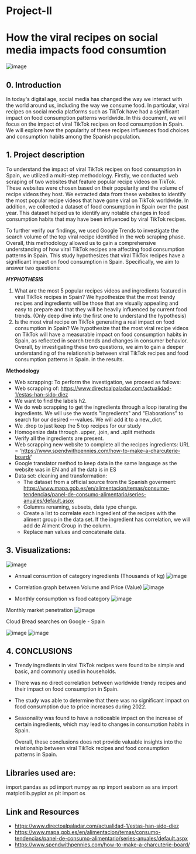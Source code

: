 # Project-II
# How the viral recipes on social media impacts food consumtion
![image](https://user-images.githubusercontent.com/128729754/235527573-19343aac-69df-4805-84fe-cb8ba9f58fc7.png)

## 0. Introduction

In today's digital age, social media has changed the way we interact with the world around us, including the way we consume food. In particular, viral recipes on social media platforms such as TikTok have had a significant impact on food consumption patterns worldwide.
In this document, we will focus on the impact of viral TikTok recipes on food consumption in Spain. We will explore how the popularity of these recipes influences food choices and consumption habits among the Spanish population.

## 1. Project description

To understand the impact of viral TikTok recipes on food consumption in Spain, we utilized a multi-step methodology. Firstly, we conducted web scraping of two websites that feature popular recipe videos on TikTok. These websites were chosen based on their popularity and the volume of recipe videos they host. We extracted data from these websites to identify the most popular recipe videos that have gone viral on TikTok worldwide.
In addition, we collected a dataset of food consumption in Spain over the past year. This dataset helped us to identify any notable changes in food consumption habits that may have been influenced by viral TikTok recipes.

To further verify our findings, we used Google Trends to investigate the search volume of the top viral recipe identified in the web scraping phase.
Overall, this methodology allowed us to gain a comprehensive understanding of how viral TikTok recipes are affecting food consumption patterns in Spain. This study hypothesizes that viral TikTok recipes have a significant impact on food consumption in Spain.
Specifically, we aim to answer two questions:

***HYPHOTHESIS***
1. What are the most 5 popular recipes videos and ingredients featured in viral TikTok recipes in Spain? We hypothesize that the most trendy recipes and ingredients will be those that are visually appealing and easy to prepare and that they will be heavily influenced by current food trends. (Only deep dive into the first one to understand the hypothesis)
2. Is the most viral recipe on TikTok generating a real impact on food consumption in Spain? We hypothesize that the most viral recipe videos on TikTok will have a measurable impact on food consumption habits in Spain, as reflected in search trends and changes in consumer behavior.
Overall, by investigating these two questions, we aim to gain a deeper understanding of the relationship between viral TikTok recipes and food consumption patterns in Spain. in the results.

**Methodology**
- Web scrapping: To perform the investigation, we proceed as follows:
- Web scrapping of: https://www.directoalpaladar.com/actualidad-1/estas-han-sido-diez
- We want to find the labels h2.
- We do web scrapping to get the ingredients through a loop iterating the ingredients. We will use the words "Ingredients" and "Elaborations" to search for our desired ---values. We will add it to a new_dict.
- We .drop to just keep the 5 top recipes for our study
- Homogenize data through .upper, .join, and .split methods
- Verify all the ingredients are present.
- Web scrapping new website to complete all the recipes ingredients: URL = 'https://www.spendwithpennies.com/how-to-make-a-charcuterie-board/'
- Google translator method to keep data in the same language as the website was in EN and all the data is in ES
- Data set: cleaning and transformation:
   - The dataset from a official source from the Spanish goverment: https://www.mapa.gob.es/en/alimentacion/temas/consumo-tendencias/panel-de-consumo-alimentario/series-anuales/default.aspx
   - Columns renaming, subsets, data type change.
   - Create a list to correlate each ingredient of the recipes with the aliment group in the data set. If the ingredient has correlation, we will add de Aliment Group in the column.
   - Replace nan values and concatenate data.

## 3. Visualizations:

![image](https://user-images.githubusercontent.com/128729754/235527184-7a2cb794-4a8e-4285-a7c8-aec1bbd8c196.png)

- Annual consumtion of category ingredients (Thousands of kg)
![image](https://user-images.githubusercontent.com/128729754/235527248-4a2c3ff2-6e01-4a4f-9283-41a9052da55c.png)

- Correlation graph between Volume and Price (Value)
![image](https://user-images.githubusercontent.com/128729754/235527299-606efd06-faa1-4ac6-bc54-58505707906c.png)

- Monthly consumption vs food category
![image](https://user-images.githubusercontent.com/128729754/235527360-f9bbd896-86c8-491a-944b-b4b0577a4f8a.png)

Monthly market penetration
![image](https://user-images.githubusercontent.com/128729754/235527398-3fd0a71a-a5a7-4862-a7aa-fda084fc965e.png)


Cloud Bread searches on Google - Spain

![image](https://user-images.githubusercontent.com/128729754/235527060-1f9bedd1-7394-4b01-b996-fa749bdd528e.png)
![image](https://user-images.githubusercontent.com/128729754/235591164-00ebf595-29f0-4a1a-9197-68f394bd92b9.png)


## 4. CONCLUSIONS
    
- Trendy ingredients in viral TikTok recipes were found to be simple and basic, and commonly used in households.
- There was no direct correlation between worldwide trendy recipes and their impact on food consumption in Spain.
- The study was able to determine that there was no significant impact on food consumption due to price increases during 2022.
- Seasonality was found to have a noticeable impact on the increase of certain ingredients, which may lead to changes in consumption habits in Spain.

  Overall, these conclusions does not provide valuable insights into the relationship between viral TikTok recipes and food consumption patterns in Spain.

## Libraries used are:
import pandas as pd
import numpy as np
import seaborn as sns
import matplotlib.pyplot as plt
import os


## Link and Resources
-  https://www.directoalpaladar.com/actualidad-1/estas-han-sido-diez
-  https://www.mapa.gob.es/en/alimentacion/temas/consumo-tendencias/panel-de-consumo-alimentario/series-anuales/default.aspx
-  https://www.spendwithpennies.com/how-to-make-a-charcuterie-board/
